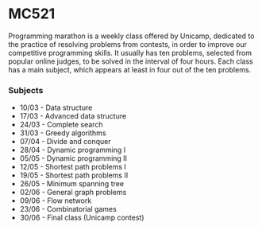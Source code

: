 # MC521

Programming marathon is a weekly class offered by Unicamp, dedicated to the practice of resolving problems from contests, in order to improve our competitive programming skills. It usually has ten problems, selected from popular online judges, to be solved in the interval of four hours. Each class has a main subject, which appears at least in four out of the ten problems.

### Subjects

- 10/03 - Data structure
- 17/03 - Advanced data structure
- 24/03 - Complete search
- 31/03 - Greedy algorithms
- 07/04 - Divide and conquer
- 28/04 - Dynamic programming I
- 05/05 - Dynamic programming II
- 12/05 - Shortest path problems I
- 19/05 - Shortest path problems II
- 26/05 - Minimum spanning tree
- 02/06 - General graph problems
- 09/06 - Flow network
- 23/06 - Combinatorial games
- 30/06 - Final class (Unicamp contest)
